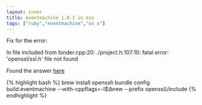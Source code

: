 ```yaml
---
layout: inner
title: eventmachine 1.0.3 in osx
tags: ["ruby","eventmachine","os x"]
---
```

Fix for the error:

In file included from binder.cpp:20:
./project.h:107:10: fatal error: 'openssl/ssl.h' file not found

<!-- exce -->

Found the answer [here](https://github.com/state-machines/state_machines/issues/33)

{% highlight bash %}
brew install openssh
bundle config build.eventmachine --with-cppflags=-I$(brew --prefix openssl)/include
{% endhighlight %}
